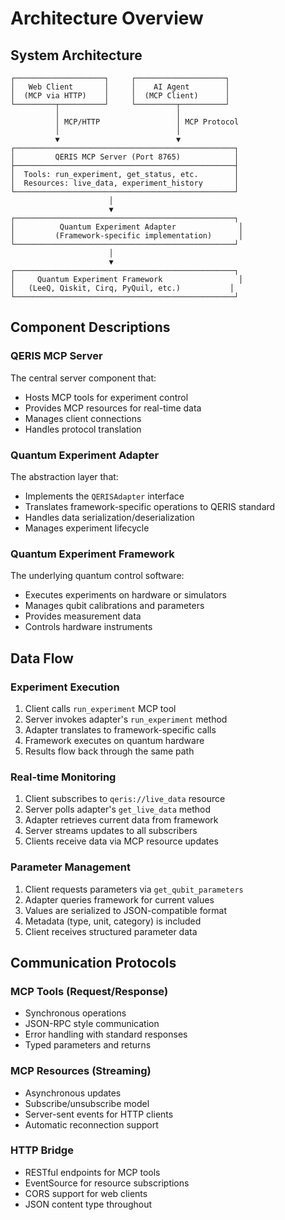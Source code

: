 # Architecture Overview

## System Architecture

```
┌────────────────────┐     ┌────────────────────┐
│   Web Client       │     │    AI Agent        │
│  (MCP via HTTP)    │     │  (MCP Client)      │
└─────────┬──────────┘     └─────────┬──────────┘
          │                          │
          │ MCP/HTTP                 │ MCP Protocol
          │                          │
          ▼                          ▼
┌─────────────────────────────────────────────────┐
│         QERIS MCP Server (Port 8765)            │
├─────────────────────────────────────────────────┤
│  Tools: run_experiment, get_status, etc.        │
│  Resources: live_data, experiment_history       │
└─────────────────────────────────────────────────┘
                      │
                      ▼
┌─────────────────────────────────────────────────┐
│          Quantum Experiment Adapter              │
│         (Framework-specific implementation)      │
└─────────────────────────────────────────────────┘
                      │
                      ▼
┌─────────────────────────────────────────────────┐
│     Quantum Experiment Framework                 │
│   (LeeQ, Qiskit, Cirq, PyQuil, etc.)           │
└─────────────────────────────────────────────────┘
```

## Component Descriptions

### QERIS MCP Server

The central server component that:
- Hosts MCP tools for experiment control
- Provides MCP resources for real-time data
- Manages client connections
- Handles protocol translation

### Quantum Experiment Adapter

The abstraction layer that:
- Implements the `QERISAdapter` interface
- Translates framework-specific operations to QERIS standard
- Handles data serialization/deserialization
- Manages experiment lifecycle

### Quantum Experiment Framework

The underlying quantum control software:
- Executes experiments on hardware or simulators
- Manages qubit calibrations and parameters
- Provides measurement data
- Controls hardware instruments

## Data Flow

### Experiment Execution

1. Client calls `run_experiment` MCP tool
2. Server invokes adapter's `run_experiment` method
3. Adapter translates to framework-specific calls
4. Framework executes on quantum hardware
5. Results flow back through the same path

### Real-time Monitoring

1. Client subscribes to `qeris://live_data` resource
2. Server polls adapter's `get_live_data` method
3. Adapter retrieves current data from framework
4. Server streams updates to all subscribers
5. Clients receive data via MCP resource updates

### Parameter Management

1. Client requests parameters via `get_qubit_parameters`
2. Adapter queries framework for current values
3. Values are serialized to JSON-compatible format
4. Metadata (type, unit, category) is included
5. Client receives structured parameter data

## Communication Protocols

### MCP Tools (Request/Response)

- Synchronous operations
- JSON-RPC style communication
- Error handling with standard responses
- Typed parameters and returns

### MCP Resources (Streaming)

- Asynchronous updates
- Subscribe/unsubscribe model
- Server-sent events for HTTP clients
- Automatic reconnection support

### HTTP Bridge

- RESTful endpoints for MCP tools
- EventSource for resource subscriptions
- CORS support for web clients
- JSON content type throughout